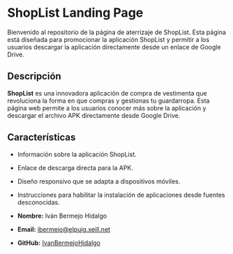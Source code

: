 # ShopList Landing Page

Bienvenido al repositorio de la página de aterrizaje de ShopList. Esta página está diseñada para promocionar la aplicación ShopList y permitir a los usuarios descargar la aplicación directamente desde un enlace de Google Drive.

## Descripción

**ShopList** es una innovadora aplicación de compra de vestimenta que revoluciona la forma en que compras y gestionas tu guardarropa. Esta página web permite a los usuarios conocer más sobre la aplicación y descargar el archivo APK directamente desde Google Drive.

## Características

- Información sobre la aplicación ShopList.
- Enlace de descarga directa para la APK.
- Diseño responsivo que se adapta a dispositivos móviles.
- Instrucciones para habilitar la instalación de aplicaciones desde fuentes desconocidas.

- **Nombre:** Iván Bermejo Hidalgo
- **Email:** ibermejo@elpuig.xeill.net
- **GitHub:** [IvanBermejoHidalgo](https://github.com/IvanBermejoHidalgo)
